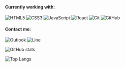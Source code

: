 <!-- ### Igor here 👋 -->


#### Currently working with:
![HTML5](https://img.shields.io/badge/html5-%23E34F26.svg?style=for-the-badge&logo=html5&logoColor=white)
![CSS3](https://img.shields.io/badge/css3-%231572B6.svg?style=for-the-badge&logo=css3&logoColor=white)
![JavaScript](https://img.shields.io/badge/javascript-%23323330.svg?style=for-the-badge&logo=javascript&logoColor=%23F7DF1E)
![React](https://img.shields.io/badge/react-%2320232a.svg?style=for-the-badge&logo=react&logoColor=%2361DAFB)
![Git](https://img.shields.io/badge/git-%23F05033.svg?style=for-the-badge&logo=git&logoColor=white)
![GitHub](https://img.shields.io/badge/github-%23121011.svg?style=for-the-badge&logo=github&logoColor=white)

#### Contact me:
![Outlook](https://img.shields.io/badge/Microsoft_Outlook-0078D4?style=for-the-badge&logo=microsoft-outlook&logoColor=white)
![Line](https://img.shields.io/badge/Line-00C300?style=for-the-badge&logo=line&logoColor=white)


<!-- ![Vue.js](https://img.shields.io/badge/vuejs-%2335495e.svg?style=for-the-badge&logo=vuedotjs&logoColor=%234FC08D) -->
<!-- ![Bootstrap](https://img.shields.io/badge/bootstrap-%23563D7C.svg?style=for-the-badge&logo=bootstrap&logoColor=white) -->

![GitHub stats](https://github-readme-stats.vercel.app/api?username=igor-chaves&show_icons=true&theme=transparent)

![Top Langs](https://github-readme-stats.vercel.app/api/top-langs/?username=igor-chaves&layout=compact)
